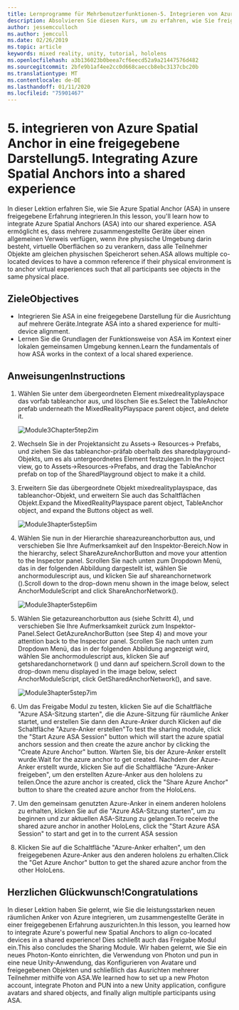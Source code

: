 ```yaml
---
title: Lernprogramme für Mehrbenutzerfunktionen-5. Integrieren von Azure Spatial Anchor in eine gemeinsame Nutzung
description: Absolvieren Sie diesen Kurs, um zu erfahren, wie Sie freigegebene Umgebungen mit mehreren Benutzern in einer hololens 2-Anwendung implementieren.
author: jessemcculloch
ms.author: jemccull
ms.date: 02/26/2019
ms.topic: article
keywords: mixed reality, unity, tutorial, hololens
ms.openlocfilehash: a3b136023b0beea7cf6eecd52a9a21447576d482
ms.sourcegitcommit: 2bfe9b1af4ee2cc0d668caeccb8ebc3137cbc20b
ms.translationtype: MT
ms.contentlocale: de-DE
ms.lasthandoff: 01/11/2020
ms.locfileid: "75901467"
---
```

# <a name="5-integrating-azure-spatial-anchors-into-a-shared-experience"></a><span data-ttu-id="78a4c-105">5. integrieren von Azure Spatial Anchor in eine freigegebene Darstellung</span><span class="sxs-lookup"><span data-stu-id="78a4c-105">5. Integrating Azure Spatial Anchors into a shared experience</span></span>

<span data-ttu-id="78a4c-106">In dieser Lektion erfahren Sie, wie Sie Azure Spatial Anchor (ASA) in unsere freigegebene Erfahrung integrieren.</span><span class="sxs-lookup"><span data-stu-id="78a4c-106">In this lesson, you'll learn how to integrate Azure Spatial Anchors (ASA) into our shared experience.</span></span> <span data-ttu-id="78a4c-107">ASA ermöglicht es, dass mehrere zusammengestellte Geräte über einen allgemeinen Verweis verfügen, wenn ihre physische Umgebung darin besteht, virtuelle Oberflächen so zu verankern, dass alle Teilnehmer Objekte am gleichen physischen Speicherort sehen.</span><span class="sxs-lookup"><span data-stu-id="78a4c-107">ASA allows multiple co-located devices to have a common reference if their physical environment is to anchor virtual experiences such that all participants see objects in the same physical place.</span></span>

## <a name="objectives"></a><span data-ttu-id="78a4c-108">Ziele</span><span class="sxs-lookup"><span data-stu-id="78a4c-108">Objectives</span></span>

* <span data-ttu-id="78a4c-109">Integrieren Sie ASA in eine freigegebene Darstellung für die Ausrichtung auf mehrere Geräte.</span><span class="sxs-lookup"><span data-stu-id="78a4c-109">Integrate ASA into a shared experience for multi-device alignment.</span></span>
* <span data-ttu-id="78a4c-110">Lernen Sie die Grundlagen der Funktionsweise von ASA im Kontext einer lokalen gemeinsamen Umgebung kennen.</span><span class="sxs-lookup"><span data-stu-id="78a4c-110">Learn the fundamentals of how ASA works in the context of a local shared experience.</span></span>

## <a name="instructions"></a><span data-ttu-id="78a4c-111">Anweisungen</span><span class="sxs-lookup"><span data-stu-id="78a4c-111">Instructions</span></span>

1. <span data-ttu-id="78a4c-112">Wählen Sie unter dem übergeordneten Element mixedrealityplayspace das vorfab tableanchor aus, und löschen Sie es.</span><span class="sxs-lookup"><span data-stu-id="78a4c-112">Select the TableAnchor prefab underneath the MixedRealityPlayspace parent object, and delete it.</span></span>

    ![Module3Chapter5tep2im](images/module3chapter5step2im.PNG)

2. <span data-ttu-id="78a4c-114">Wechseln Sie in der Projektansicht zu Assets-> Resources-> Prefabs, und ziehen Sie das tableanchor-präfab oberhalb des sharedplayground-Objekts, um es als untergeordnetes Element festzulegen.</span><span class="sxs-lookup"><span data-stu-id="78a4c-114">In the Project view, go to Assets->Resources->Prefabs, and drag the TableAnchor prefab on top of the SharedPlayground object to make it a child.</span></span>

3. <span data-ttu-id="78a4c-115">Erweitern Sie das übergeordnete Objekt mixedrealityplayspace, das tableanchor-Objekt, und erweitern Sie auch das Schaltflächen Objekt.</span><span class="sxs-lookup"><span data-stu-id="78a4c-115">Expand the MixedRealityPlayspace parent object, TableAnchor object, and expand the Buttons object as well.</span></span>

    ![Module3hapter5step5im](images/module3chapter5step5im.PNG)

4. <span data-ttu-id="78a4c-117">Wählen Sie nun in der Hierarchie shareazureanchorbutton aus, und verschieben Sie Ihre Aufmerksamkeit auf den Inspektor-Bereich.</span><span class="sxs-lookup"><span data-stu-id="78a4c-117">Now in the hierarchy, select ShareAzureAnchorButton and move your attention to the Inspector panel.</span></span> <span data-ttu-id="78a4c-118">Scrollen Sie nach unten zum Dropdown Menü, das in der folgenden Abbildung dargestellt ist, wählen Sie anchormodulescript aus, und klicken Sie auf shareanchornetwork ().</span><span class="sxs-lookup"><span data-stu-id="78a4c-118">Scroll down to the drop-down menu shown in the image below, select AnchorModuleScript and click ShareAnchorNetwork().</span></span>

    ![Module3hapter5step6im](images/module3chapter5step6im.PNG)

5. <span data-ttu-id="78a4c-120">Wählen Sie getazureanchorbutton aus (siehe Schritt 4), und verschieben Sie Ihre Aufmerksamkeit zurück zum Inspektor-Panel.</span><span class="sxs-lookup"><span data-stu-id="78a4c-120">Select GetAzureAnchorButton (see Step 4) and move your attention back to the Inspector panel.</span></span> <span data-ttu-id="78a4c-121">Scrollen Sie nach unten zum Dropdown Menü, das in der folgenden Abbildung angezeigt wird, wählen Sie anchormodulescript aus, klicken Sie auf getsharedanchornetwork () und dann auf speichern.</span><span class="sxs-lookup"><span data-stu-id="78a4c-121">Scroll down to the drop-down menu displayed in the image below, select AnchorModuleScript, click GetSharedAnchorNetwork(), and save.</span></span>

    ![Module3hapter5step7im](images/module3chapter5step7im.PNG)

6. <span data-ttu-id="78a4c-123">Um das Freigabe Modul zu testen, klicken Sie auf die Schaltfläche "Azure ASA-Sitzung starten", die die Azure-Sitzung für räumliche Anker startet, und erstellen Sie dann den Azure-Anker durch Klicken auf die Schaltfläche "Azure-Anker erstellen"</span><span class="sxs-lookup"><span data-stu-id="78a4c-123">To test the sharing module, click the "Start Azure ASA Session" button which will start the azure spatial anchors session and then create the azure anchor by clicking the "Create Azure Anchor" button.</span></span> <span data-ttu-id="78a4c-124">Warten Sie, bis der Azure-Anker erstellt wurde.</span><span class="sxs-lookup"><span data-stu-id="78a4c-124">Wait for the azure anchor to get created.</span></span> <span data-ttu-id="78a4c-125">Nachdem der Azure-Anker erstellt wurde, klicken Sie auf die Schaltfläche "Azure-Anker freigeben", um den erstellten Azure-Anker aus den hololens zu teilen.</span><span class="sxs-lookup"><span data-stu-id="78a4c-125">Once the azure anchor is created, click the "Share Azure Anchor" button to share the created azure anchor from the HoloLens.</span></span>

7. <span data-ttu-id="78a4c-126">Um den gemeinsam genutzten Azure-Anker in einem anderen hololens zu erhalten, klicken Sie auf die "Azure ASA-Sitzung starten", um zu beginnen und zur aktuellen ASA-Sitzung zu gelangen.</span><span class="sxs-lookup"><span data-stu-id="78a4c-126">To receive the shared azure anchor in another HoloLens, click the "Start Azure ASA Session" to start and get in to the current ASA session</span></span>

8. <span data-ttu-id="78a4c-127">Klicken Sie auf die Schaltfläche "Azure-Anker erhalten", um den freigegebenen Azure-Anker aus den anderen hololens zu erhalten.</span><span class="sxs-lookup"><span data-stu-id="78a4c-127">Click the "Get Azure Anchor" button to get the shared azure anchor from the other HoloLens.</span></span>

## <a name="congratulations"></a><span data-ttu-id="78a4c-128">Herzlichen Glückwunsch!</span><span class="sxs-lookup"><span data-stu-id="78a4c-128">Congratulations</span></span>

<span data-ttu-id="78a4c-129">In dieser Lektion haben Sie gelernt, wie Sie die leistungsstarken neuen räumlichen Anker von Azure integrieren, um zusammengestellte Geräte in einer freigegebenen Erfahrung auszurichten.</span><span class="sxs-lookup"><span data-stu-id="78a4c-129">In this lesson, you learned how to integrate Azure's powerful new Spatial Anchors to align co-located devices in a shared experience!</span></span> <span data-ttu-id="78a4c-130">Dies schließt auch das Freigabe Modul ein.</span><span class="sxs-lookup"><span data-stu-id="78a4c-130">This also concludes the Sharing Module.</span></span> <span data-ttu-id="78a4c-131">Wir haben gelernt, wie Sie ein neues Photon-Konto einrichten, die Verwendung von Photon und pun in eine neue Unity-Anwendung, das Konfigurieren von Avatare und freigegebenen Objekten und schließlich das Ausrichten mehrerer Teilnehmer mithilfe von ASA.</span><span class="sxs-lookup"><span data-stu-id="78a4c-131">We learned how to set up a new Photon account, integrate Photon and PUN into a new Unity application, configure avatars and shared objects, and finally align multiple participants using ASA.</span></span>
